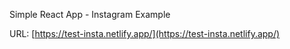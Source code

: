 Simple React App - Instagram Example

URL: [https://test-insta.netlify.app/](https://test-insta.netlify.app/)